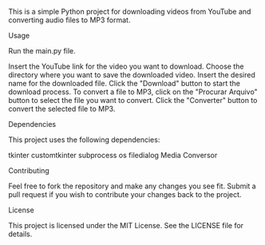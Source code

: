 This is a simple Python project for downloading videos from YouTube and converting audio files to MP3 format.


Usage

Run the main.py file.

Insert the YouTube link for the video you want to download.
Choose the directory where you want to save the downloaded video.
Insert the desired name for the downloaded file.
Click the "Download" button to start the download process.
To convert a file to MP3, click on the "Procurar Arquivo" button to select the file you want to 
convert.
Click the "Converter" button to convert the selected file to MP3.


Dependencies

This project uses the following dependencies:

tkinter
customtkinter
subprocess
os
filedialog
Media
Conversor


Contributing

Feel free to fork the repository and make any changes you see fit. Submit a pull request if you wish to 
contribute your changes back to the project.


License

This project is licensed under the MIT License. See the LICENSE file for details.

